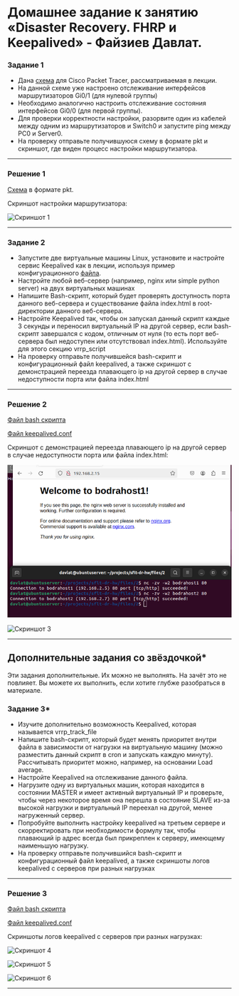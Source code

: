 # Домашнее задание к занятию «Disaster Recovery. FHRP и Keepalived» - Файзиев Давлат.

### Задание 1
- Дана [схема](https://github.com/netology-code/sflt-homeworks/tree/main/1/hsrp_advanced.pkt) для Cisco Packet Tracer, рассматриваемая в лекции.
- На данной схеме уже настроено отслеживание интерфейсов маршрутизаторов Gi0/1 (для нулевой группы)
- Необходимо аналогично настроить отслеживание состояния интерфейсов Gi0/0 (для первой группы).
- Для проверки корректности настройки, разорвите один из кабелей между одним из маршрутизаторов и Switch0 и запустите ping между PC0 и Server0.
- На проверку отправьте получившуюся схему в формате pkt и скриншот, где виден процесс настройки маршрутизатора.

---
 
### Решение 1
[Cхемa](files/1/hsrp_advanced.pkt) в формате pkt.
  
Cкриншот настройки маршрутизатора:
  
![Скриншот 1](https://github.com/bodra84/sflt-dr-hw/blob/main/img/1_1.png)
 
---
 
### Задание 2
- Запустите две виртуальные машины Linux, установите и настройте сервис Keepalived как в лекции, используя пример конфигурационного [файла](https://github.com/netology-code/sflt-homeworks/blob/main/1/keepalived-simple.conf).
- Настройте любой веб-сервер (например, nginx или simple python server) на двух виртуальных машинах
- Напишите Bash-скрипт, который будет проверять доступность порта данного веб-сервера и существование файла index.html в root-директории данного веб-сервера.
- Настройте Keepalived так, чтобы он запускал данный скрипт каждые 3 секунды и переносил виртуальный IP на другой сервер, если bash-скрипт завершался с кодом, отличным от нуля (то есть порт веб-сервера был недоступен или отсутствовал index.html). Используйте для этого секцию vrrp_script
- На проверку отправьте получившейся bash-скрипт и конфигурационный файл keepalived, а также скриншот с демонстрацией переезда плавающего ip на другой сервер в случае недоступности порта или файла index.html

---

### Решение 2
[Файл bash скрипта](files/2/port-page-check.sh)
  
[Файл keepalived.conf](files/2/keepalived.conf)
  
Скриншот с демонстрацией переезда плавающего ip на другой сервер в случае недоступности порта или файла index.html:
  
![Скриншот 2](img/2_1.png)
  
![Скриншот 3](https://github.com/bodra84/sflt-dr-hw/blob/main/img/2_2.png)

---

## Дополнительные задания со звёздочкой*

Эти задания дополнительные. Их можно не выполнять. На зачёт это не повлияет. Вы можете их выполнить, если хотите глубже разобраться в материале.
 
### Задание 3*
- Изучите дополнительно возможность Keepalived, которая называется vrrp_track_file
- Напишите bash-скрипт, который будет менять приоритет внутри файла в зависимости от нагрузки на виртуальную машину (можно разместить данный скрипт в cron и запускать каждую минуту). Рассчитывать приоритет можно, например, на основании Load average.
- Настройте Keepalived на отслеживание данного файла.
- Нагрузите одну из виртуальных машин, которая находится в состоянии MASTER и имеет активный виртуальный IP и проверьте, чтобы через некоторое время она перешла в состояние SLAVE из-за высокой нагрузки и виртуальный IP переехал на другой, менее нагруженный сервер.
- Попробуйте выполнить настройку keepalived на третьем сервере и скорректировать при необходимости формулу так, чтобы плавающий ip адрес всегда был прикреплен к серверу, имеющему наименьшую нагрузку.
- На проверку отправьте получившийся bash-скрипт и конфигурационный файл keepalived, а также скриншоты логов keepalived с серверов при разных нагрузках

---

### Решение 3
[Файл bash скрипта](files/3/load-average-check.sh)
  
[Файл keepalived.conf](files/3/keepalived.conf)
  
Скриншоты логов keepalived с серверов при разных нагрузках:
  
![Скриншот 4](https://github.com/bodra84/sflt-dr-hw/blob/main/img/3_1.png)
  
![Скриншот 5](https://github.com/bodra84/sflt-dr-hw/blob/main/img/3_2.png)
  
![Скриншот 6](https://github.com/bodra84/sflt-dr-hw/blob/main/img/3_3.png)

---
